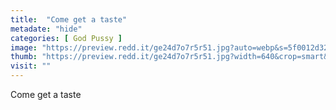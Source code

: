 ```yaml
---
title:  "Come get a taste"
metadate: "hide"
categories: [ God Pussy ]
image: "https://preview.redd.it/ge24d7o7r5r51.jpg?auto=webp&s=5f0012d32f22a753d849692da006c212873f22ce"
thumb: "https://preview.redd.it/ge24d7o7r5r51.jpg?width=640&crop=smart&auto=webp&s=67421e4e5eb14b9b2fab3fd1cd11ed9c1213c07b"
visit: ""
---
```

Come get a taste
